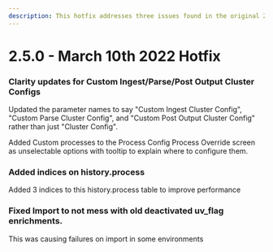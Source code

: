 ```yaml
---
description: This hotfix addresses three issues found in the original 2.5.0 release
---
```


# 2.5.0 - March 10th 2022 Hotfix

### **Clarity updates for Custom Ingest/Parse/Post Output Cluster Configs**

Updated the parameter names to say "Custom Ingest Cluster Config", "Custom Parse Cluster Config", and "Custom Post Output Cluster Config" rather than just "Cluster Config".&#x20;

Added Custom processes to the Process Config Process Override screen as unselectable options with tooltip to explain where to configure them.

### **Added indices on history.process**

Added 3 indices to this history.process table to improve performance

### Fixed Import to not mess with old deactivated uv\_flag enrichments.

This was causing failures on import in some environments

